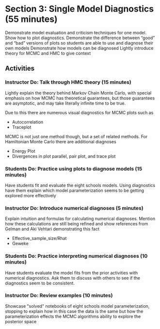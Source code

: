 # Section 3: Single Model Diagnostics (55 minutes)
Demonstrate model evaluation and criticism techniques for one model.
Show how to plot diagnostics. Demonstrate the difference between “good” and “bad”
versions of plots so students are able to use and diagnose their own models
Demonstrate how models can be diagnosed
Lightly introduce theory for MCMC and HMC to give context

## Activities
### Instructor Do: Talk through HMC theory (15 minutes)
Lightly explain the theory behind Markov Chain Monte Carlo, with special
emphasis on how MCMC has theoretical guarantees, but those guarantees are asymptotic, and may take literally infinite time to be true.

Due to this there are numerous visual diagnostics for MCMC plots such as
* Autocorrelation
* Traceplot

MCMC is not just one method though, but a set of related methods. For 
Hamiltonian Monte Carlo there are additional diagnoses
* Energy Plot
* Divergences in plot parallel, pair plot, and trace plot

### Students Do: Practice using plots to diagnose models (15 minutes)
Have students fit and evaluate the eight schools models. Using diagnostics
have them explain which model parameterization seems to be getting 
explored more effectively

### Instructor Do: Introduce numerical diagnoses (5 minutes)
Explain intuition and formulas for calculating numerical diagnoses. Mention
how these calculations are still being refined and show references from Gelman
and Aki Vehtari demonstrating this fact
* Effective_sample_size/Rhat 
* Geweke

### Students Do: Practice interpreting numerical diagnoses (10 minutes)
Have students evaluate the model fits from the prior activities with numerical
diagnostics. Ask them to discuss with others to see if the diagnostics seem
to be consistent.

### Instructor Do: Review examples (10 minutes)
Showcase "solved" notebooks of eight schools model parameterization, stopping
to explain how in this case the data is the same but how the parameterization
effects the MCMC algorithms ability to explore the posterior space

